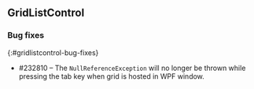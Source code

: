 ## GridListControl
 
### Bug fixes
{:#gridlistcontrol-bug-fixes}

* \#232810 – The `NullReferenceException` will no longer be thrown while pressing the tab key when grid is hosted in WPF window.
